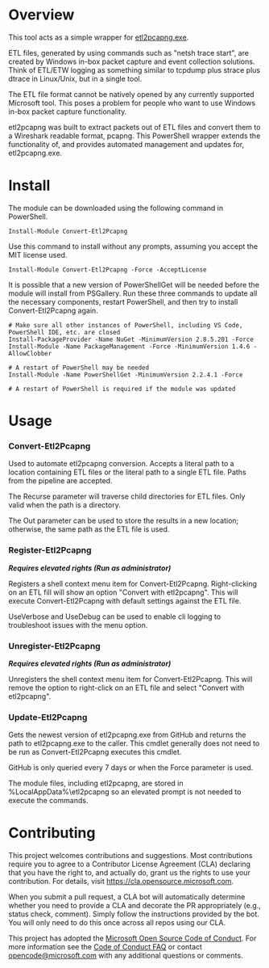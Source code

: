 # Overview

This tool acts as a simple wrapper for [etl2pcapng.exe](https://github.com/microsoft/etl2pcapng).

ETL files, generated by using commands such as "netsh trace start", are created by Windows in-box packet capture and event collection solutions. Think of ETL/ETW logging as something similar to tcpdump plus strace plus dtrace in Linux/Unix, but in a single tool. 

The ETL file format cannot be natively opened by any currently supported Microsoft tool. This poses a problem for people who want to use Windows in-box packet capture functionality.

etl2pcapng was built to extract packets out of ETL files and convert them to a Wireshark readable format, pcapng. This PowerShell wrapper extends the functionality of, and provides automated management and updates for, etl2pcapng.exe.

# Install

The module can be downloaded using the following command in PowerShell.

`Install-Module Convert-Etl2Pcapng`

Use this command to install without any prompts, assuming you accept the MIT license used.

`Install-Module Convert-Etl2Pcapng -Force -AcceptLicense`

It is possible that a new version of PowerShellGet will be needed before the module will install from PSGallery. Run these three commands to update all the necessary components, restart PowerShell, and then try to install Convert-Etl2Pcapng again.

    # Make sure all other instances of PowerShell, including VS Code, PowerShell IDE, etc. are closed
    Install-PackageProvider -Name NuGet -MinimumVersion 2.8.5.201 -Force
    Install-Module -Name PackageManagement -Force -MinimumVersion 1.4.6 -AllowClobber
    
    # A restart of PowerShell may be needed
    Install-Module -Name PowerShellGet -MinimumVersion 2.2.4.1 -Force
    
    # A restart of PowerShell is required if the module was updated
    


# Usage

### Convert-Etl2Pcapng

Used to automate etl2pcapng conversion. Accepts a literal path to a location containing ETL files or the literal path to a single ETL file. Paths from the pipeline are accepted.

The Recurse parameter will traverse child directories for ETL files. Only valid when the path is a directory.

The Out parameter can be used to store the results in a new location; otherwise, the same path as the ETL file is used.

### Register-Etl2Pcapng

__*Requires elevated rights (Run as administrator)*__

Registers a shell context menu item for Convert-Etl2Pcapng. Right-clicking on an ETL fill will show an option "Convert with etl2pcapng". This will execute Convert-Etl2Pcapng with default settings against the ETL file.

UseVerbose and UseDebug can be used to enable cli logging to troubleshoot issues with the menu option.

### Unregister-Etl2Pcapng

__*Requires elevated rights (Run as administrator)*__

Unregisters the shell context menu item for Convert-Etl2Pcapng. This will remove the option to right-click on an ETL file and select "Convert with etl2pcapng". 

### Update-Etl2Pcapng

Gets the newest version of etl2pcapng.exe from GitHub and returns the path to etl2pcapng.exe to the caller. This cmdlet generally does not need to be run as Convert-Etl2Pcapng executes this cmdlet. 

GitHub is only queried every 7 days or when the Force parameter is used.

The module files, including etl2pcapng, are stored in %LocalAppData%\etl2pcapng so an elevated prompt is not needed to execute the commands.


# Contributing

This project welcomes contributions and suggestions.  Most contributions require you to agree to a
Contributor License Agreement (CLA) declaring that you have the right to, and actually do, grant us
the rights to use your contribution. For details, visit https://cla.opensource.microsoft.com.

When you submit a pull request, a CLA bot will automatically determine whether you need to provide
a CLA and decorate the PR appropriately (e.g., status check, comment). Simply follow the instructions
provided by the bot. You will only need to do this once across all repos using our CLA.

This project has adopted the [Microsoft Open Source Code of Conduct](https://opensource.microsoft.com/codeofconduct/).
For more information see the [Code of Conduct FAQ](https://opensource.microsoft.com/codeofconduct/faq/) or
contact [opencode@microsoft.com](mailto:opencode@microsoft.com) with any additional questions or comments.
